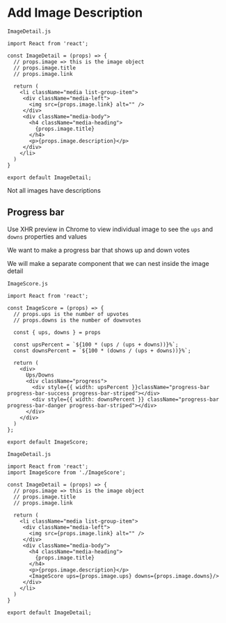 # Add Image Description

`ImageDetail.js`

```
import React from 'react';

const ImageDetail = (props) => {
  // props.image => this is the image object
  // props.image.title
  // props.image.link

  return (
    <li className="media list-group-item">
     <div className="media-left">
       <img src={props.image.link} alt="" />
     </div>
     <div className="media-body">
       <h4 className="media-heading">
         {props.image.title}
       </h4>
       <p>{props.image.description}</p>
     </div>
    </li>
  )
}

export default ImageDetail;
```

Not all images have descriptions

## Progress bar
Use XHR preview in Chrome to view individual image to see the `ups` and `downs` properties and values

We want to make a progress bar that shows up and down votes

We will make a separate component that we can nest inside the image detail

`ImageScore.js`

```
import React from 'react';

const ImageScore = (props) => {
  // props.ups is the number of upvotes
  // props.downs is the number of downvotes

  const { ups, downs } = props

  const upsPercent = `${100 * (ups / (ups + downs))}%`;
  const downsPercent = `${100 * (downs / (ups + downs))}%`;

  return (
    <div>
      Ups/Downs
      <div className="progress">
        <div style={{ width: upsPercent }}className="progress-bar progress-bar-success progress-bar-striped"></div>
        <div style={{ width: downsPercent }} className="progress-bar progress-bar-danger progress-bar-striped"></div>
      </div>
    </div>
  )
};

export default ImageScore;
```

`ImageDetail.js`

```
import React from 'react';
import ImageScore from './ImageScore';

const ImageDetail = (props) => {
  // props.image => this is the image object
  // props.image.title
  // props.image.link

  return (
    <li className="media list-group-item">
     <div className="media-left">
       <img src={props.image.link} alt="" />
     </div>
     <div className="media-body">
       <h4 className="media-heading">
         {props.image.title}
       </h4>
       <p>{props.image.description}</p>
       <ImageScore ups={props.image.ups} downs={props.image.downs}/>
     </div>
    </li>
  )
}

export default ImageDetail;
```

